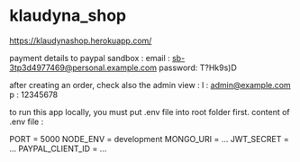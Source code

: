 # klaudyna_shop

https://klaudynashop.herokuapp.com/

payment details to paypal sandbox :
email : sb-3tp3d4977469@personal.example.com
password: T?Hk9s)D

after creating an order, check also the admin view :
l : admin@example.com
p : 12345678

to run this app locally, you must put .env file into root folder first.
content of .env file :

PORT = 5000
NODE_ENV = development
MONGO_URI = ...
JWT_SECRET = ...
PAYPAL_CLIENT_ID = ...
